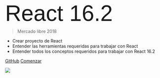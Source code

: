 <span style="font-family: 'Gruppo', sans-serif; font-size: 72px; text-decoration: uppercase; line-height: 72px;">
  React 16.2
</span>

> Mercado libre 2018

- Crear proyecto de React
- Entender las herramientas requeridas para trabajar con React
- Entender todos los conceptos requeridos para trabajar con React 16.2

[GitHub](https://github.com/FedeG/react-workshop)
[Comenzar](react/README.md)

<!-- background image -->
![](/assets/background.png)
